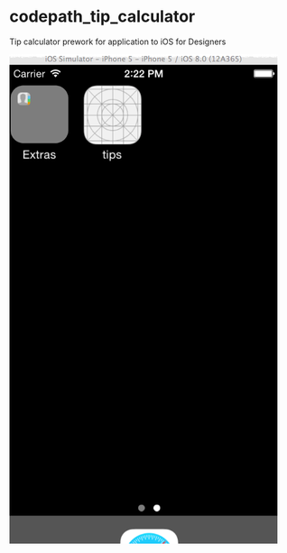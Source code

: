# codepath_tip_calculator
Tip calculator prework for application to iOS for Designers

![gif walkthrough](img/test.gif)
